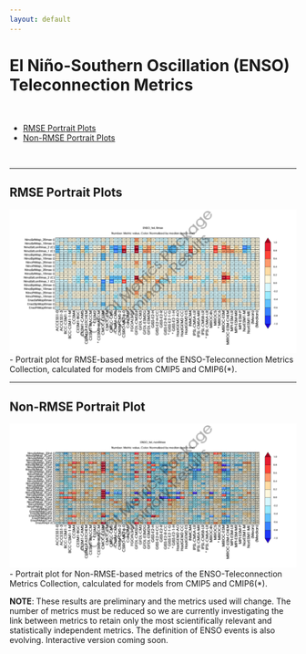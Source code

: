 ```yaml
---
layout: default
---
```


# El Niño-Southern Oscillation (ENSO) Teleconnection Metrics
<br/>

- [RMSE Portrait Plots](#rmse)
- [Non-RMSE Portrait Plots](#nonrmse)

<br/>

---

## <a name="rmse"></a>RMSE Portrait Plots

<img src="ENSO_tel_cmip_5and6_Rmse_PP_SidebySide_annotated.png">
- Portrait plot for RMSE-based metrics of the ENSO-Teleconnection Metrics Collection, calculated for models from CMIP5 and CMIP6(*).

---
## <a name="nonrmse"></a> Non-RMSE Portrait Plot

<img src="ENSO_tel_cmip_5and6_nonRmse_PP_SidebySide_annotated.png">
- Portrait plot for Non-RMSE-based metrics of the ENSO-Teleconnection Metrics Collection, calculated for models from CMIP5 and CMIP6(*).

<br/>

**NOTE**: These results are preliminary and the metrics used will change. The number of metrics must be reduced so we are currently investigating the link between metrics to retain only the most scientifically relevant and statistically independent metrics. The definition of ENSO events is also evolving. Interactive version coming soon.
